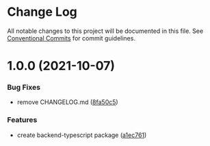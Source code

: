 # Change Log

All notable changes to this project will be documented in this file.
See [Conventional Commits](https://conventionalcommits.org) for commit guidelines.

# 1.0.0 (2021-10-07)


### Bug Fixes

* remove CHANGELOG.md ([8fa50c5](https://github.com/betrybe/eslint-config-trybe/commit/8fa50c5e385010ade723d93646d9196a55646372))


### Features

* create backend-typescript package ([a1ec761](https://github.com/betrybe/eslint-config-trybe/commit/a1ec7614ed2c25e3adf962f91af7421477ec99e0))
